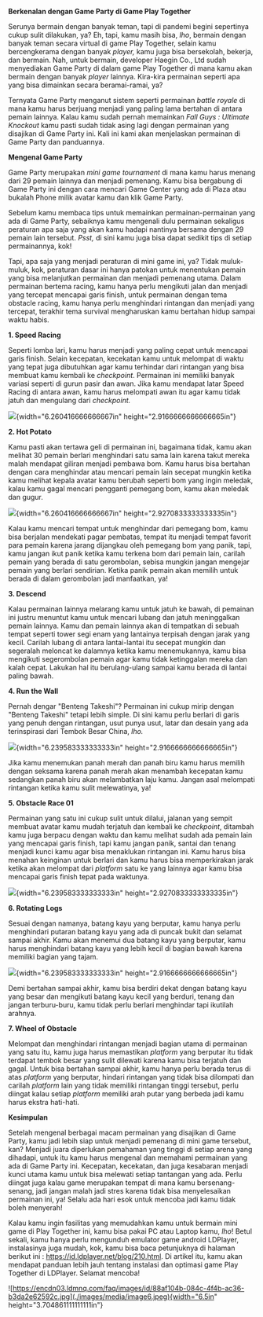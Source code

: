 **Berkenalan dengan Game Party di Game Play Together**

Serunya bermain dengan banyak teman, tapi di pandemi begini sepertinya
cukup sulit dilakukan, ya? Eh, tapi, kamu masih bisa, *lho*, bermain
dengan banyak teman secara virtual di game Play Together, selain kamu
bercengkerama dengan banyak *player,* kamu juga bisa bersekolah,
bekerja, dan bermain. Nah, untuk bermain, developer Haegin Co., Ltd
sudah menyediakan Game Party di dalam game Play Together di mana kamu
akan bermain dengan banyak *player* lainnya. Kira-kira permainan seperti
apa yang bisa dimainkan secara beramai-ramai, ya?

Ternyata Game Party menganut sistem seperti permainan *battle royale* di
mana kamu harus berjuang menjadi yang paling lama bertahan di antara
pemain lainnya. Kalau kamu sudah pernah memainkan *Fall Guys : Ultimate
Knockout* kamu pasti sudah tidak asing lagi dengan permainan yang
disajikan di Game Party ini. Kali ini kami akan menjelaskan permainan di
Game Party dan panduannya.

**Mengenal Game Party**

Game Party merupakan *mini game tournament* di mana kamu harus menang
dari 29 pemain lainnya dan menjadi pemenang. Kamu bisa bergabung di Game
Party ini dengan cara mencari Game Center yang ada di Plaza atau bukalah
Phone milik avatar kamu dan klik Game Party.

Sebelum kamu membaca tips untuk memainkan permainan-permainan yang ada
di Game Party, sebaiknya kamu mengenali dulu permainan sekaligus
peraturan apa saja yang akan kamu hadapi nantinya bersama dengan 29
pemain lain tersebut. *Psst,* di sini kamu juga bisa dapat sedikit tips
di setiap permainannya, kok!

Tapi, apa saja yang menjadi peraturan di mini game ini, ya? Tidak
muluk-muluk, kok, peraturan dasar ini hanya patokan untuk menentukan
pemain yang bisa melanjutkan permainan dan menjadi pemenang utama. Dalam
permainan bertema racing, kamu hanya perlu mengikuti jalan dan menjadi
yang tercepat mencapai garis finish, untuk permainan dengan tema
obstacle racing, kamu hanya perlu menghindari rintangan dan menjadi yang
tercepat, terakhir tema survival mengharuskan kamu bertahan hidup sampai
waktu habis.

**1. Speed Racing**

Seperti lomba lari, kamu harus menjadi yang paling cepat untuk mencapai
garis finish. Selain kecepatan, kecekatan kamu untuk melompat di waktu
yang tepat juga dibutuhkan agar kamu terhindar dari rintangan yang bisa
membuat kamu kembali ke *checkpoint*. Permainan ini memiliki banyak
variasi seperti di gurun pasir dan awan. Jika kamu mendapat latar Speed
Racing di antara awan, kamu harus melompati awan itu agar kamu tidak
jatuh dan mengulang dari *checkpoint.*

![](./images/media/image1.png){width="6.260416666666667in"
height="2.9166666666666665in"}

**2. Hot Potato**

Kamu pasti akan tertawa geli di permainan ini, bagaimana tidak, kamu
akan melihat 30 pemain berlari menghindari satu sama lain karena takut
mereka malah mendapat giliran menjadi pembawa bom. Kamu harus bisa
bertahan dengan cara menghindar atau mencari pemain lain secepat mungkin
ketika kamu melihat kepala avatar kamu berubah seperti bom yang ingin
meledak, kalau kamu gagal mencari pengganti pemegang bom, kamu akan
meledak dan gugur.

![](./images/media/image2.png){width="6.260416666666667in"
height="2.9270833333333335in"}

Kalau kamu mencari tempat untuk menghindar dari pemegang bom, kamu bisa
berjalan mendekati pagar pembatas, tempat itu menjadi tempat favorit
para pemain karena jarang dijangkau oleh pemegang bom yang panik, tapi,
kamu jangan ikut panik ketika kamu terkena bom dari pemain lain, carilah
pemain yang berada di satu gerombolan, sebisa mungkin jangan mengejar
pemain yang berlari sendirian. Ketika panik pemain akan memilih untuk
berada di dalam gerombolan jadi manfaatkan, ya!

**3. Descend**

Kalau permainan lainnya melarang kamu untuk jatuh ke bawah, di pemainan
ini justru menuntut kamu untuk mencari lubang dan jatuh meninggalkan
pemain lainnya. Kamu dan pemain lainnya akan di tempatkan di sebuah
tempat seperti tower segi enam yang lantainya terpisah dengan jarak yang
kecil. Carilah lubang di antara lantai-lantai itu secepat mungkin dan
segeralah meloncat ke dalamnya ketika kamu menemukannya, kamu bisa
mengikuti segerombolan pemain agar kamu tidak ketinggalan mereka dan
kalah cepat. Lakukan hal itu berulang-ulang sampai kamu berada di lantai
paling bawah.

**4. Run the Wall**

Pernah dengar "Benteng Takeshi"? Permainan ini cukup mirip dengan
"Benteng Takeshi" tetapi lebih simple. Di sini kamu perlu berlari di
garis yang penuh dengan rintangan, usut punya usut, latar dan desain
yang ada terinspirasi dari Tembok Besar China, *lho.*

![](./images/media/image3.png){width="6.239583333333333in"
height="2.9166666666666665in"}

Jika kamu menemukan panah merah dan panah biru kamu harus memilih dengan
seksama karena panah merah akan menambah kecepatan kamu sedangkan panah
biru akan melambatkan laju kamu. Jangan asal melompati rintangan ketika
kamu sulit melewatinya, ya!

**5. Obstacle Race 01**

Permainan yang satu ini cukup sulit untuk dilalui, jalanan yang sempit
membuat avatar kamu mudah terjatuh dan kembali ke *checkpoint*, ditambah
kamu juga berpacu dengan waktu dan kamu melihat sudah ada pemain lain
yang mencapai garis finish, tapi kamu jangan panik, santai dan tenang
menjadi kunci kamu agar bisa menaklukan rintangan ini. Kamu harus bisa
menahan keinginan untuk berlari dan kamu harus bisa memperkirakan jarak
ketika akan melompat dari *platform* satu ke yang lainnya agar kamu bisa
mencapai garis finish tepat pada waktunya.

![](./images/media/image4.png){width="6.239583333333333in"
height="2.9270833333333335in"}

**6. Rotating Logs**

Sesuai dengan namanya, batang kayu yang berputar, kamu hanya perlu
menghindari putaran batang kayu yang ada di puncak bukit dan selamat
sampai akhir. Kamu akan menemui dua batang kayu yang berputar, kamu
harus menghindari batang kayu yang lebih kecil di bagian bawah karena
memiliki bagian yang tajam.

![](./images/media/image5.png){width="6.239583333333333in"
height="2.9166666666666665in"}

Demi bertahan sampai akhir, kamu bisa berdiri dekat dengan batang kayu
yang besar dan mengikuti batang kayu kecil yang berduri, tenang dan
jangan terburu-buru, kamu tidak perlu berlari menghindar tapi ikutilah
arahnya.

**7. Wheel of Obstacle**

Melompat dan menghindari rintangan menjadi bagian utama di permainan
yang satu itu, kamu juga harus memastikan *platform* yang berputar itu
tidak terdapat tembok besar yang sulit dilewati karena kamu bisa
terjatuh dan gagal. Untuk bisa bertahan sampai akhir, kamu hanya perlu
berada terus di atas *platform* yang berputar, hindari rintangan yang
tidak bisa dilompati dan carilah *platform* lain yang tidak memiliki
rintangan tinggi tersebut, perlu diingat kalau setiap *platform*
memiliki arah putar yang berbeda jadi kamu harus ekstra hati-hati.

**Kesimpulan**

Setelah mengenal berbagai macam permainan yang disajikan di Game Party,
kamu jadi lebih siap untuk menjadi pemenang di mini game tersebut, kan?
Menjadi juara diperlukan pemahaman yang tinggi di setiap arena yang
dihadapi, untuk itu kamu harus mengenal dan memahami permainan yang ada
di Game Party ini. Kecepatan, kecekatan, dan juga kesabaran menjadi
kunci utama kamu untuk bisa melewati setiap tantangan yang ada. Perlu
diingat juga kalau game merupakan tempat di mana kamu bersenang-senang,
jadi jangan malah jadi stres karena tidak bisa menyelesaikan permainan
ini, ya! Selalu ada hari esok untuk mencoba jadi kamu tidak boleh
menyerah!

Kalau kamu ingin fasilitas yang memudahkan kamu untuk bermain mini game
di Play Together ini, kamu bisa pakai PC atau Laptop kamu, *lho*! Betul
sekali, kamu hanya perlu mengunduh emulator game android LDPlayer,
instalasinya juga mudah, kok, kamu bisa baca petunjuknya di halaman
berikut ini : <https://id.ldplayer.net/blog/210.html>. Di artikel itu,
kamu akan mendapat panduan lebih jauh tentang instalasi dan optimasi
game Play Together di LDPlayer. Selamat mencoba!

![https://encdn03.ldmnq.com/faq/images/id/88af104b-084c-4f4b-ac36-b3da2e62592c.jpg](./images/media/image6.jpeg){width="6.5in"
height="3.704861111111111in"}
